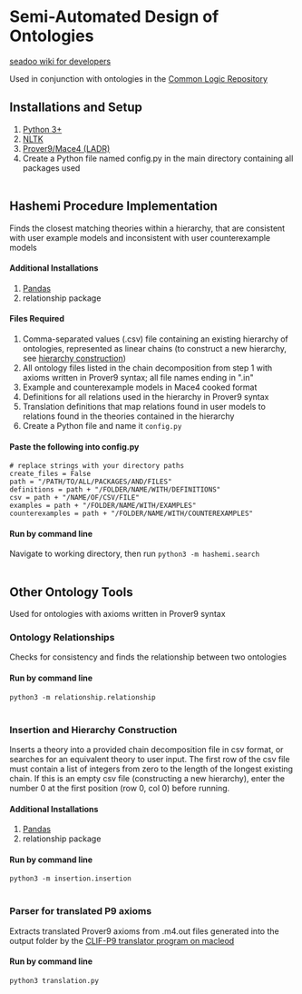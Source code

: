 # Semi-Automated Design of Ontologies
[seadoo wiki for developers ](https://github.com/acchow/seadoo/wiki)

Used in conjunction with ontologies in the [Common Logic Repository](https://github.com/gruninger/colore)

## Installations and Setup
1. [Python 3+](https://www.python.org/downloads/)
2. [NLTK](https://www.nltk.org/install.html)
3. [Prover9/Mace4 (LADR)](https://www.cs.unm.edu/~mccune/prover9/download/)
4. Create a Python file named config.py in the main directory containing all packages used
<br><br/>


## **Hashemi Procedure Implementation**
Finds the closest matching theories within a hierarchy, that are consistent with user example models and inconsistent
with user counterexample models

#### Additional Installations
1. [Pandas](https://pandas.pydata.org/pandas-docs/stable/getting_started/install.html)
2. relationship package

#### Files Required
1. Comma-separated values (.csv) file containing an existing hierarchy of ontologies, 
represented as linear chains (to construct a new hierarchy, see 
[hierarchy construction](#insertion-and-hierarchy-construction))
2. All ontology files listed in the chain decomposition from step 1 with axioms written 
in Prover9 syntax; all file names ending in ".in"
3. Example and counterexample models in Mace4 cooked format 
4. Definitions for all relations used in the hierarchy in Prover9 syntax 
5. Translation definitions that map relations found in user models to relations found in the theories contained
in the hierarchy 
6. Create a Python file and name it `config.py`

#### Paste the following into **config.py**
<pre><code># replace strings with your directory paths
create_files = False    
path = "/PATH/TO/ALL/PACKAGES/AND/FILES"                         
definitions = path + "/FOLDER/NAME/WITH/DEFINITIONS"    
csv = path + "/NAME/OF/CSV/FILE"   
examples = path + "/FOLDER/NAME/WITH/EXAMPLES"                 
counterexamples = path + "/FOLDER/NAME/WITH/COUNTEREXAMPLES"   
</code></pre>

#### Run by command line
Navigate to working directory, then run
`python3 -m hashemi.search`
<br><br/>

## **Other Ontology Tools**
Used for ontologies with axioms written in Prover9 syntax

### **Ontology Relationships**
Checks for consistency and finds the relationship between two ontologies

#### Run by command line
`python3 -m relationship.relationship`
<br><br/>

### **Insertion and Hierarchy Construction**
Inserts a theory into a provided chain decomposition file in csv format, or searches for an equivalent theory to user input. 
The first row of the csv file must contain a list of integers from zero to the length of the longest existing chain. 
If this is an empty csv file (constructing a new hierarchy), enter the number 0 at the first position (row 0, col 0) before running.

#### Additional Installations
1. [Pandas](https://pandas.pydata.org/pandas-docs/stable/getting_started/install.html)
2. relationship package

#### Run by command line
`python3 -m insertion.insertion`
<br><br/>

### Parser for translated P9 axioms
Extracts translated Prover9 axioms from .m4.out files generated into the output folder
by the [CLIF-P9 translator program on macleod](https://github.com/thahmann/macleod/wiki/macleod-python3-(beta)-GUI-setup) 

#### Run by command line
`python3 translation.py`

